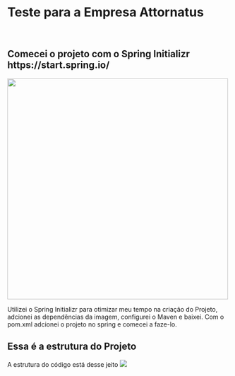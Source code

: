 <h1>Teste para a Empresa Attornatus</h1>

<br>

<h2>Comecei o projeto com o Spring Initializr https://start.spring.io/</h2>
<img width="500" src="https://user-images.githubusercontent.com/104800947/212554382-faa08ed2-42e1-4e43-9436-0facf3ddbf44.png">

Utilizei o Spring Initializr para otimizar meu tempo na criação do Projeto, adcionei as dependências da imagem, configurei o Maven e baixei.
Com o pom.xml adcionei o projeto no spring e comecei a faze-lo.
<br>

<h2>Essa é a estrutura do Projeto</h2>
A estrutura do código está desse jeito

<img src="https://user-images.githubusercontent.com/104800947/212554661-8dd5151f-a963-4176-a303-d0b28d91886a.png">

